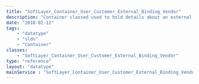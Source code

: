 ```yaml
---
title: "SoftLayer_Container_User_Customer_External_Binding_Vendor"
description: "Container classed used to hold details about an external authentication vendor. "
date: "2018-02-12"
tags:
    - "datatype"
    - "sldn"
    - "Container"
classes:
    - "SoftLayer_Container_User_Customer_External_Binding_Vendor"
type: "reference"
layout: "datatype"
mainService : "SoftLayer_Container_User_Customer_External_Binding_Vendor"
---
```

